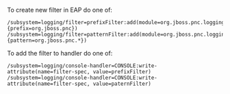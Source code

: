 To create new filter in EAP do one of:

```
/subsystem=logging/filter=prefixFilter:add(module=org.jboss.pnc.logging,class=org.jboss.pnc.logging.LoggerNamePrefixFilter,properties={prefix=org.jboss.pnc})
/subsystem=logging/filter=patternFilter:add(module=org.jboss.pnc.logging,class=org.jboss.pnc.logging.LoggerNamePatternFilter,properties={pattern=org.jboss.pnc.*})
```

To add the filter to handler do one of:
```
/subsystem=logging/console-handler=CONSOLE:write-attribute(name=filter-spec, value=prefixFilter)
/subsystem=logging/console-handler=CONSOLE:write-attribute(name=filter-spec, value=paternFilter)
```

